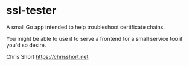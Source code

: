 # ssl-tester
A small Go app intended to help troubleshoot certificate chains.

You might be able to use it to serve a frontend for a small service too if you'd so desire.

Chris Short
https://chrisshort.net

